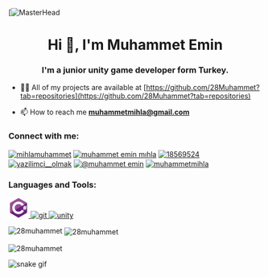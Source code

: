 [![MasterHead](https://unityassets4free.com/wp-content/uploads/2022/06/unity-game-development-e1655472258778.jpg)

<h1 align="center">Hi 👋, I'm Muhammet Emin</h1>
<h3 align="center">I'm a junior unity game developer form Turkey.</h3>

- 👨‍💻 All of my projects are available at [https://github.com/28Muhammet?tab=repositories](https://github.com/28Muhammet?tab=repositories)

- 📫 How to reach me **muhammetmihla@gmail.com**

<h3 align="left">Connect with me:</h3>
<p align="left">
<a href="https://twitter.com/mihlamuhammet" target="blank"><img align="center" src="https://raw.githubusercontent.com/rahuldkjain/github-profile-readme-generator/master/src/images/icons/Social/twitter.svg" alt="mihlamuhammet" height="30" width="40" /></a>
<a href="https://linkedin.com/in/muhammet emin mıhla" target="blank"><img align="center" src="https://raw.githubusercontent.com/rahuldkjain/github-profile-readme-generator/master/src/images/icons/Social/linked-in-alt.svg" alt="muhammet emin mıhla" height="30" width="40" /></a>
<a href="https://stackoverflow.com/users/18569524" target="blank"><img align="center" src="https://raw.githubusercontent.com/rahuldkjain/github-profile-readme-generator/master/src/images/icons/Social/stack-overflow.svg" alt="18569524" height="30" width="40" /></a>
<a href="https://instagram.com/yazilimci__olmak" target="blank"><img align="center" src="https://raw.githubusercontent.com/rahuldkjain/github-profile-readme-generator/master/src/images/icons/Social/instagram.svg" alt="yazilimci__olmak" height="30" width="40" /></a>
<a href="https://medium.com/@muhammet emin" target="blank"><img align="center" src="https://raw.githubusercontent.com/rahuldkjain/github-profile-readme-generator/master/src/images/icons/Social/medium.svg" alt="@muhammet emin" height="30" width="40" /></a>
<a href="https://www.leetcode.com/muhammetmihla" target="blank"><img align="center" src="https://raw.githubusercontent.com/rahuldkjain/github-profile-readme-generator/master/src/images/icons/Social/leet-code.svg" alt="muhammetmihla" height="30" width="40" /></a>
</p>

<h3 align="left">Languages and Tools:</h3>
<p align="left"> <a href="https://www.w3schools.com/cs/" target="_blank" rel="noreferrer"> <img src="https://raw.githubusercontent.com/devicons/devicon/master/icons/csharp/csharp-original.svg" alt="csharp" width="40" height="40"/> </a> <a href="https://git-scm.com/" target="_blank" rel="noreferrer"> <img src="https://www.vectorlogo.zone/logos/git-scm/git-scm-icon.svg" alt="git" width="40" height="40"/> </a> <a href="https://unity.com/" target="_blank" rel="noreferrer"> <img src="https://www.vectorlogo.zone/logos/unity3d/unity3d-icon.svg" alt="unity" width="40" height="40"/> </a> </p>

<p><img align="left" src="https://github-readme-stats.vercel.app/api/top-langs?username=28muhammet&show_icons=true&locale=en&layout=compact" alt="28muhammet" /></p>

<p>&nbsp;<img align="center" src="https://github-readme-stats.vercel.app/api?username=28muhammet&show_icons=true&locale=en" alt="28muhammet" /></p>

<p><img align="center" src="https://github-readme-streak-stats.herokuapp.com/?user=28muhammet&" alt="28muhammet" /></p>

![snake gif](https://github.com/YOUR_USERNAME/YOUR_USERNAME/blob/output/github-contribution-grid-snake.gif)
